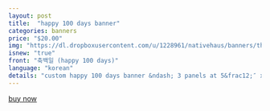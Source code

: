 ```yaml
---
layout: post
title:  "happy 100 days banner"
categories: banners
price: "$20.00"
img: "https://dl.dropboxusercontent.com/u/1228961/nativehaus/banners/thumbnails/100-days-banner-thumbnail.jpg"
isnew: "true"
front: "축백일 (happy 100 days)"
language: "korean"
details: "custom happy 100 days banner &ndash; 3 panels at 5&frac12;″ x 5&frac12;″ with up to 2 different colors* with white string. can be oriented horizontally or vertically.<br><br>*shades of color chosen by native haus"
---
```


<a href="https://gum.co/TtdA" class="button button--green">buy now</a> <script type="text/javascript" src="https://gumroad.com/js/gumroad.js"></script>